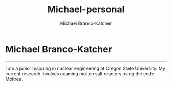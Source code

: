 ﻿---
title: Michael-personal
layout: default
author: Michael Branco-Katcher
---
# Michael Branco-Katcher
--------------

I am a junior majoring in nuclear engineering at Oregon State University. My current research involves examing molten salt reactors using the code Moltres.
